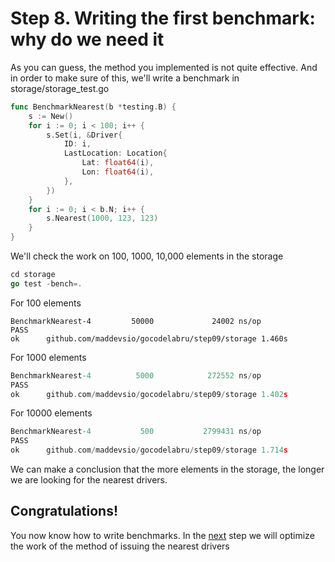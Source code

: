 # Step 8. Writing the first benchmark: why do we need it

As you can guess, the method you implemented is not quite effective. And in order to make sure of this, we'll write a benchmark in storage/storage_test.go
```Go
func BenchmarkNearest(b *testing.B) {
	s := New()
	for i := 0; i < 100; i++ {
		s.Set(i, &Driver{
			ID: i,
			LastLocation: Location{
				Lat: float64(i),
				Lon: float64(i),
			},
		})
	}
	for i := 0; i < b.N; i++ {
		s.Nearest(1000, 123, 123)
	}
}
```
We'll check the work on 100, 1000, 10,000 elements in the storage
```Go
cd storage
go test -bench=.
```
For 100 elements
```
BenchmarkNearest-4         50000             24002 ns/op
PASS
ok      github.com/maddevsio/gocodelabru/step09/storage 1.460s
```
For 1000 elements
```Go
BenchmarkNearest-4          5000            272552 ns/op
PASS
ok      github.com/maddevsio/gocodelabru/step09/storage 1.402s
```
For 10000 elements
```Go
BenchmarkNearest-4           500           2799431 ns/op
PASS
ok      github.com/maddevsio/gocodelabru/step09/storage 1.714s
```

We can make a conclusion that the more elements in the storage, the longer we are looking for the nearest drivers.

## Congratulations!
You now know how to write benchmarks. In the [next](../step09/README.md) step we will optimize the work of the method of issuing the nearest drivers